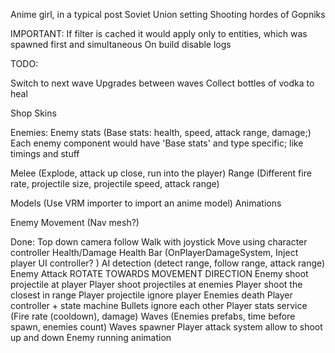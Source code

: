 Anime girl, in a typical post Soviet Union setting
Shooting hordes of Gopniks

IMPORTANT:
If filter is cached it would apply only to entities, which was spawned first and simultaneous
On build disable logs

TODO:

Switch to next wave
Upgrades between waves
Collect bottles of vodka to heal

Shop
Skins


Enemies:
Enemy stats (Base stats: health, speed, attack range, damage;)
Each enemy component would have 'Base stats' and type specific; like timings and stuff

Melee (Explode, attack up close, run into the player)
Range (Different fire rate, projectile size, projectile speed, attack range)

Models (Use VRM importer to import an anime model)
Animations


Enemy Movement (Nav mesh?)

Done:
Top down camera follow
Walk with joystick
Move using character controller
Health/Damage
Health Bar (OnPlayerDamageSystem, Inject player UI controller? )
AI detection (detect range, follow range, attack range)
Enemy Attack
ROTATE TOWARDS MOVEMENT DIRECTION
Enemy shoot projectile at player
Player shoot projectiles at enemies
Player shoot the closest in range
Player projectile ignore player
Enemies death
Player controller + state machine
Bullets ignore each other
Player stats service (Fire rate (cooldown), damage)
Waves (Enemies prefabs, time before spawn, enemies count)
Waves spawner
Player attack system allow to shoot up and down
Enemy running animation